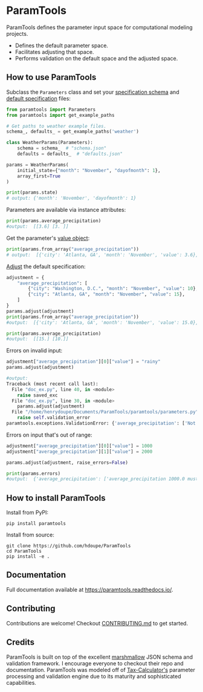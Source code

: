 # ParamTools

ParamTools defines the parameter input space for computational modeling projects.

- Defines the default parameter space.
- Facilitates adjusting that space.
- Performs validation on the default space and the adjusted space.

How to use ParamTools
---------------------------

Subclass the `Parameters` class and set your [specification schema](https://paramtools.readthedocs.io/en/latest/spec.html#specification-schema) and [default specification](https://paramtools.readthedocs.io/en/latest/spec.html#default-specification) files:

```python
from paramtools import Parameters
from paramtools import get_example_paths

# Get paths to weather example files.
schema_, defaults_ = get_example_paths('weather')

class WeatherParams(Parameters):
    schema = schema_  # "schema.json"
    defaults = defaults_  # "defaults.json"

params = WeatherParams(
    initial_state={"month": "November", "dayofmonth": 1},
    array_first=True
)

print(params.state)
# output: {'month': 'November', 'dayofmonth': 1}

```

Parameters are available via instance attributes:

```python
print(params.average_precipitation)
#output:  [[3.6] [3. ]]

```

Get the parameter's [value object](https://paramtools.readthedocs.io/en/latest/spec.html#value-object):
```python
print(params.from_array("average_precipitation"))
# output:  [{'city': 'Atlanta, GA', 'month': 'November', 'value': 3.6}, {'city': 'Washington, D.C.', 'month': 'November', 'value': 3.0}]
```

[Adjust](https://paramtools.readthedocs.io/en/latest/spec.html#adjustment-schema) the default specification:

```python
adjustment = {
    "average_precipitation": [
        {"city": "Washington, D.C.", "month": "November", "value": 10},
        {"city": "Atlanta, GA", "month": "November", "value": 15},
    ]
}
params.adjust(adjustment)
print(params.from_array("average_precipitation"))
#output:  [{'city': 'Atlanta, GA', 'month': 'November', 'value': 15.0}, {'city': 'Washington, D.C.', 'month': 'November', 'value': 10.0}]

print(params.average_precipitation)
#output:  [[15.] [10.]]
```


Errors on invalid input:
```python
adjustment["average_precipitation"][0]["value"] = "rainy"
params.adjust(adjustment)

#output:
Traceback (most recent call last):
  File "doc_ex.py", line 40, in <module>
    raise saved_exc
  File "doc_ex.py", line 30, in <module>
    params.adjust(adjustment)
  File "/home/henrydoupe/Documents/ParamTools/paramtools/parameters.py", line 123, in adjust
    raise self.validation_error
paramtools.exceptions.ValidationError: {'average_precipitation': ['Not a valid number: rainy.']}

```

Errors on input that's out of range:
```python
adjustment["average_precipitation"][0]["value"] = 1000
adjustment["average_precipitation"][1]["value"] = 2000

params.adjust(adjustment, raise_errors=False)

print(params.errors)
#output:  {'average_precipitation': ['average_precipitation 1000.0 must be less than 50 for dimensions city=Washington, D.C. , month=November', 'average_precipitation 2000.0 must be less than 50 for dimensions city=Atlanta, GA , month=November']}

```

How to install ParamTools
-----------------------------------------

Install from PyPI:

```
pip install paramtools
```

Install from source:

```
git clone https://github.com/hdoupe/ParamTools
cd ParamTools
pip install -e .
```

Documentation
----------------
Full documentation available at https://paramtools.readthedocs.io/.

Contributing
-------------------------
Contributions are welcome! Checkout [CONTRIBUTING.md][3] to get started.

Credits
---------
ParamTools is built on top of the excellent [marshmallow][1] JSON schema and validation framework. I encourage everyone to checkout their repo and documentation. ParamTools was modeled off of [Tax-Calculator's][2] parameter processing and validation engine due to its maturity and sophisticated capabilities.

[1]: https://github.com/marshmallow-code/marshmallow
[2]: https://github.com/PSLmodels/Tax-Calculator
[3]: https://github.com/PSLmodels/ParamTools/blob/master/CONTRIBUTING.md
